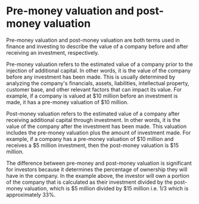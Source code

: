 # Pre-money valuation and post-money valuation

Pre-money valuation and post-money valuation are both terms used in finance and investing to describe the value of a company before and after receiving an investment, respectively.

Pre-money valuation refers to the estimated value of a company prior to the injection of additional capital. In other words, it is the value of the company before any investment has been made. This is usually determined by analyzing the company's financials, assets, liabilities, intellectual property, customer base, and other relevant factors that can impact its value. For example, if a company is valued at $10 million before an investment is made, it has a pre-money valuation of $10 million.

Post-money valuation refers to the estimated value of a company after receiving additional capital through investment. In other words, it is the value of the company after the investment has been made. This valuation includes the pre-money valuation plus the amount of investment made. For example, if a company has a pre-money valuation of $10 million and receives a $5 million investment, then the post-money valuation is $15 million.

The difference between pre-money and post-money valuation is significant for investors because it determines the percentage of ownership they will have in the company. In the example above, the investor will own a portion of the company that is calculated as their investment divided by the post-money valuation, which is $5 million divided by $15 million i.e. 1/3 which is approximately 33%.
